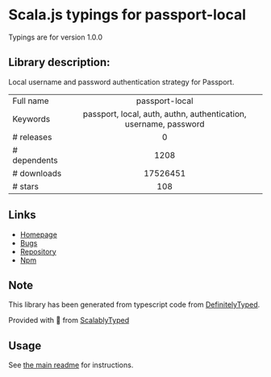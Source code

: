 
# Scala.js typings for passport-local

Typings are for version 1.0.0

## Library description:
Local username and password authentication strategy for Passport.

|                    |                 |
| ------------------ | :-------------: |
| Full name          | passport-local |
| Keywords           | passport, local, auth, authn, authentication, username, password |
| # releases         | 0 |
| # dependents       | 1208 |
| # downloads        | 17526451 |
| # stars            | 108 |

## Links
- [Homepage](https://github.com/jaredhanson/passport-local#readme)
- [Bugs](http://github.com/jaredhanson/passport-local/issues)
- [Repository](https://github.com/jaredhanson/passport-local)
- [Npm](https://www.npmjs.com/package/passport-local)
    


## Note
This library has been generated from typescript code from [DefinitelyTyped](https://definitelytyped.org).

Provided with :purple_heart: from [ScalablyTyped](https://github.com/oyvindberg/ScalablyTyped)

## Usage
See [the main readme](../../readme.md) for instructions.


